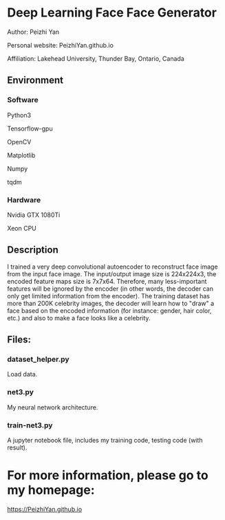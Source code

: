 # Deep Learning Face Face Generator
Author: Peizhi Yan 

Personal website: PeizhiYan.github.io

Affiliation: Lakehead University, Thunder Bay, Ontario, Canada

## Environment
### Software
Python3

Tensorflow-gpu

OpenCV

Matplotlib

Numpy

tqdm
### Hardware
Nvidia GTX 1080Ti

Xeon CPU


## Description
I trained a very deep convolutional autoencoder to reconstruct face image from the input face image. The input/output image size is 224x224x3, the encoded feature maps size is 7x7x64. Therefore, many less-important features will be ignored by the encoder (in other words, the decoder can only get limited information from the encoder). The training dataset has more than 200K celebrity images, the decoder will learn how to "draw" a face based on the encoded information (for instance: gender, hair color, etc.) and also to make a face looks like a celebrity.

## Files:
### dataset_helper.py
Load data.

### net3.py
My neural network architecture.

### train-net3.py
A jupyter notebook file, includes my training code, testing code (with result).

# For more information, please go to my homepage:
https://PeizhiYan.github.io
